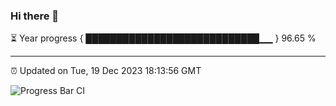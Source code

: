 ### Hi there 👋

⏳ Year progress { ████████████████████████████▁▁ } 96.65 %

---

⏰ Updated on Tue, 19 Dec 2023 18:13:56 GMT

![Progress Bar CI](https://github.com/liununu/liununu/workflows/Progress%20Bar%20CI/badge.svg)
